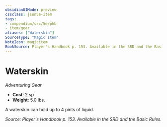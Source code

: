 ```yaml
---
obsidianUIMode: preview
cssclass: json5e-item
tags:
- compendium/src/5e/phb
- item/gear
aliases: ["Waterskin"]
SourceType: "Magic Item"
NoteIcon: magicitem
BookSource: Player's Handbook p. 153. Available in the SRD and the Basic Rules.
---
```

# Waterskin
*Adventuring Gear*  

- **Cost**: 2 sp
- **Weight**: 5.0 lbs.

A waterskin can hold up to 4 pints of liquid.

*Source: Player's Handbook p. 153. Available in the SRD and the Basic Rules.*